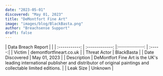 ```yaml
---
date: "2023-05-01"
discovered: "May 01, 2023"
title: "DeMontfort Fine Art"
image: "images/blog/BlackBasta.png"
author: "Breachsense Support"
draft: false
---
```


| Data Breach Report           |              | 
| :-----------: | :-------------:     |:-------------:    | :-----:|
| Victim      | demontfortfineart.co.uk      | 
| Threat Actor      | BlackBasta      | 
| Date Discovered      | May 01, 2023      | 
| Description      | DeMontfort Fine Art is the UK's leading international publisher and distributor of original paintings and collectable limited editions.      | 
| Leak Size      | Unknown      | 

